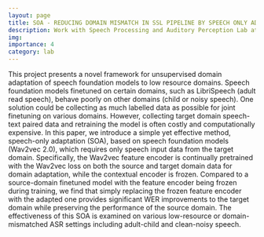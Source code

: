 ```yaml
---
layout: page
title: SOA - REDUCING DOMAIN MISMATCH IN SSL PIPELINE BY SPEECH ONLY ADAPTATION FOR LOW RESOURCE ASR
description: Work with Speech Processing and Auditory Perception Lab at UCLA
img: 
importance: 4
category: lab
---
```


This project presents a novel framework for unsupervised domain adaptation of speech foundation models to low resource domains. Speech foundation models finetuned on certain domains, such as LibriSpeech (adult read speech), behave poorly on other domains (child or noisy speech). One solution could be collecting as much labelled data as possible for joint finetuning on various domains. However, collecting target domain speech-text paired data and retraining the model is often costly and computationally expensive. In this paper, we introduce a simple yet effective method, speech-only adaptation (SOA), based on speech foundation models (Wav2vec 2.0), which requires only speech input data from the target domain. Specifically, the Wav2vec feature encoder is continually pretrained with the Wav2vec loss on both the source and target domain data for domain adaptation, while the contextual encoder is frozen. Compared to a source-domain finetuned model with the feature encoder being frozen during training, we find that simply replacing the frozen feature encoder with the adapted one provides significant WER improvements to the target domain while preserving the performance of the source domain. The effectiveness of this SOA is examined on various low-resource or domain-mismatched ASR settings including adult-child and clean-noisy speech.